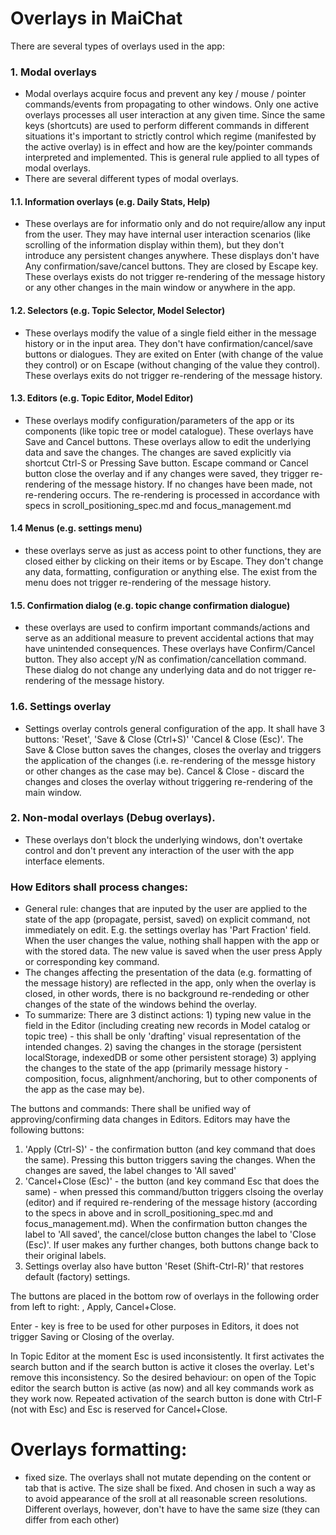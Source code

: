 # Overlays in MaiChat

There are several types of overlays used in the app:

### 1. Modal overlays
- Modal overlays acquire focus and prevent any key / mouse / pointer commands/events from propagating to other windows. Only one active overlays processes all user interaction at any given time. Since the same keys (shortcuts) are used to perform different commands in different situations it's important to strictly control which regime (manifested by the active overlay) is in effect and how are the key/pointer commands interpreted and implemented. This is general rule applied to all types of modal overlays.
- There are several different types of modal overlays.
#### 1.1. Information overlays (e.g. Daily Stats, Help)
- These overlays are for informatio only and do not require/allow any input from the user. They may have internal user interaction scenarios (like scrolling of the information display within them), but they don't introduce any persistent changes anywhere. These displays don't have Any confirmation/save/cancel buttons. They are closed by Escape key. These overlays exists do not trigger re-rendering of the message history or any other changes in the main window or anywhere in the app.
#### 1.2. Selectors (e.g. Topic Selector, Model Selector)
- These overlays modify the value of a single field either in the message history or in the input area. They don't have confirmation/cancel/save buttons or dialogues. They are exited on Enter (with change of the value they control) or on Escape (without changing of the value they control). These overlays exits do not trigger re-rendering of the message history.
#### 1.3. Editors (e.g. Topic Editor, Model Editor)
- These overlays modify configuration/parameters of the app or its components (like topic tree or model catalogue). These overlays have Save and Cancel buttons. These overlays allow to edit the underlying data and save the changes. The changes are saved explicitly via shortcut Ctrl-S or Pressing Save button. Escape command or Cancel button close the overlay and if any changes were saved, they trigger re-rendering of the message history. If no changes have been made, not re-rendering occurs. The re-rendering is processed in accordance with specs in scroll_positioning_spec.md and focus_management.md
#### 1.4 Menus (e.g. settings menu)
- these overlays serve as just as access point to other functions, they are closed either by clicking on their items or by Escape. They don't change any data, formatting, configuration or anything else. The exist from the menu does not trigger re-rendering of the message history.
#### 1.5. Confirmation dialog (e.g. topic change confirmation dialogue)
- these overlays are used to confirm important commands/actions and serve as an additional measure to prevent accidental actions that may have unintended consequences. These overlays have Confirm/Cancel button. They also accept y/N as confimation/cancellation command. These dialog do not change any underlying data and do not trigger re-rendering of the message history.
### 1.6. Settings overlay
- Settings overlay controls general configuration of the app. It shall have 3 buttons: 'Reset', 'Save & Close (Ctrl+S)' 'Cancel & Close (Esc)'. The Save & Close button saves the changes, closes the overlay and triggers the application of the changes (i.e. re-rendering of the messge history or other changes as the case may be). Cancel & Close - discard the changes and closes the overlay without triggering re-rendering of the main window.
### 2. Non-modal overlays (Debug overlays).
- These overlays don't block the underlying windows, don't overtake control and don't prevent any interaction of the user with the app interface elements.


### How Editors shall process changes:
- General rule: changes that are inputed by the user are applied to the state of the app (propagate, persist, saved) on explicit command, not immediately on edit. E.g. the settings overlay has 'Part Fraction' field. When the user changes the value, nothing shall happen with the app or with the stored data. The new value is saved when the user press Apply or corresponding key command.
- The changes affecting the presentation of the data (e.g. formatting of the message history) are reflected in the app, only when the overlay is closed, in other words, there is no background re-rendeding or other changes of the state of the windows behind the overlay.
- To summarize: There are 3 distinct actions: 1) typing new value in the field in the Editor (including creating new records in Model catalog or topic tree) - this shall be only 'drafting' visual representation of the intended changes. 2) saving the changes in the storage (persistent localStorage, indexedDB or some other persistent storage) 3) applying the changes to the state of the app (primarily message history - composition, focus, alignhment/anchoring, but to other components of the app as the case may be). 

The buttons and commands: There shall be unified way of approving/confirming data changes in Editors. Editors may have the following buttons:
1. 'Apply (Ctrl-S)' - the confirmation button (and key command that does the same). Pressing this button triggers saving the changes. When the changes are saved, the label changes to 'All saved'
2. 'Cancel+Close (Esc)' - the button (and key command Esc that does the same) - when pressed this command/button triggers clsoing the overlay (editor) and if required re-rendering of the message history (according to the specs in above and in scroll_positioning_spec.md and focus_management.md). When the confirmation button changes the label to 'All saved', the cancel/close button changes the label to 'Close (Esc)'. If user makes any further changes, both buttons change back to their original labels.
3. Settings overlay also have button 'Reset (Shift-Ctrl-R)' that restores default (factory) settings.

The buttons are placed in the bottom row of overlays in the following order from left to right:
<Reset>, Apply, Cancel+Close. 

Enter - key is free to be used for other purposes in Editors, it does not trigger Saving or Closing of the overlay.

In Topic Editor at the moment Esc is used inconsistently. It first activates the search button and if the search button is active it closes the overlay. Let's remove this inconsistency. So the desired behaviour: on open of the Topic editor the search button is active (as now) and all key commands work as they work now. Repeated activation of the search button is done with Ctrl-F (not with Esc) and Esc is reserved for Cancel+Close.

# Overlays formatting:
- fixed size. The overlays shall not mutate depending on the content or tab that is active. The size shall be fixed. And chosen in such a way as to avoid appearance of the sroll at all reasonable screen resolutions. Different overlays, however, don't have to have the same size (they can differ from each other)
